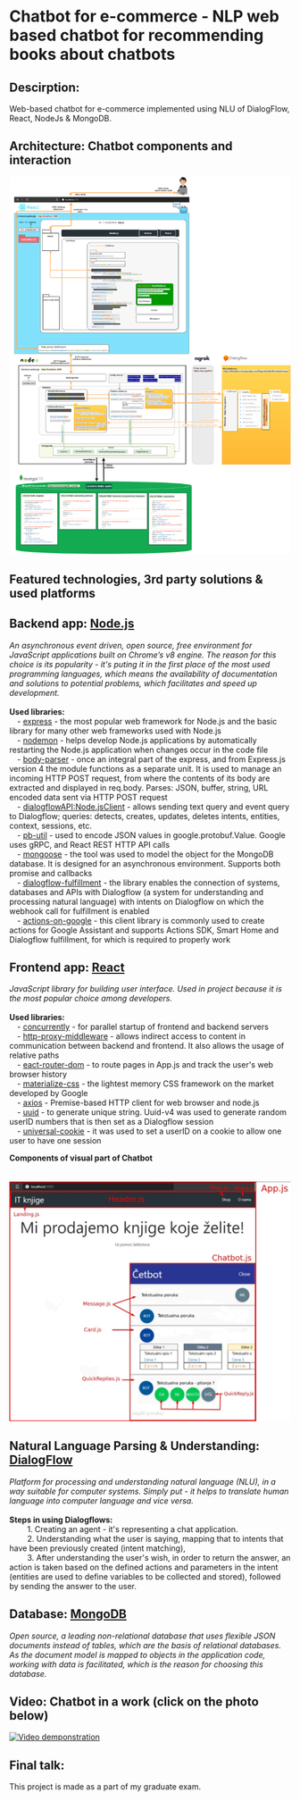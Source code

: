 # Chatbot for e-commerce - NLP web based chatbot for recommending books about chatbots

 ## Descirption:
 Web-based chatbot for e-commerce implemented using NLU of DialogFlow, React, NodeJs & MongoDB.

 ## Architecture: Chatbot components and interaction
 ![one](./Screenshots/Chatbot_components_and_interaction.png)
 

 ## Featured technologies, 3rd party solutions & used platforms
   ## Backend app: [Node.js](https://nodejs.org/) <br/>
*An asynchronous event driven, open source, free environment for JavaScript applications built on Chrome’s v8 engine. The reason for this choice is its popularity - it's puting it in the first place of the most used programming languages, which means the availability of documentation and solutions to potential problems, which facilitates and speed up development.*<br/>
<br/> 
        **Used libraries:** <br/>
            &emsp;- [express](https://expressjs.com/) - the most popular web framework for Node.js and the basic library for many other web frameworks used with Node.js <br/>
            &emsp;- [nodemon](https://www.npmjs.com/package/nodemon) - helps develop Node.js applications by automatically restarting the Node.js application when changes occur in the code file <br/>
            &emsp;- [body-parser](https://www.npmjs.com/package/body-parser) - once an integral part of the express, and from Express.js version 4 the module functions as a separate unit. It is used to manage an incoming HTTP POST request, from where the contents of its body are extracted and displayed in req.body. Parses: JSON, buffer, string, URL encoded data sent via HTTP POST request <br/>
            &emsp;- [dialogflowAPI:Node.jsClient](https://googleapis.dev/nodejs/dialogflow/latest/index.html) - allows sending text query and event query to Dialogflow; queries: detects, creates, updates, deletes intents, entities, context, sessions, etc. <br/>
            &emsp;- [pb-util](https://www.npmjs.com/package/pb-util) - used to encode JSON values ​​in google.protobuf.Value. Google uses gRPC, and React REST HTTP API calls <br/>
            &emsp;- [mongoose](https://www.npmjs.com/package/mongoose) - the tool was used to model the object for the MongoDB database. It is designed for an asynchronous environment. Supports both promise and callbacks <br/>
            &emsp;- [dialogflow-fulfillment](https://www.npmjs.com/package/dialogflow-fulfillment) - the library enables the connection of systems, databases and APIs with Dialogflow (a system for understanding and processing natural language) with intents on Dialogflow on which the webhook call for fulfillment is enabled <br/>
            &emsp;- [actions-on-google](https://www.npmjs.com/package/actions-on-google) - this client library is commonly used to create actions for Google Assistant and supports Actions SDK, Smart Home and Dialogflow fulfillment, for which is required to properly work <br/>
 
   ## Frontend app: [React](https://reactjs.org/)
   *JavaScript library for building user interface. Used in project because it is the most popular choice among developers.* <br/>
   <br/>
        **Used libraries:** <br/>
            &emsp;- [concurrently](https://www.npmjs.com/package/concurrently) - for parallel startup of frontend and backend servers <br/>
            &emsp;- [http-proxy-middleware](https://www.npmjs.com/package/http-proxy-middleware) - allows indirect access to content in communication between backend and frontend. It also allows the usage of relative paths <br/>
            &emsp;- [eact-router-dom](https://www.npmjs.com/package/react-router-dom) - to route pages in App.js and track the user's web browser history <br/>
            &emsp;- [materialize-css](https://www.npmjs.com/package/materialize-css) - the lightest memory CSS framework on the market developed by Google <br/>
            &emsp;- [axios](https://github.com/axios/axios) - Premise-based HTTP client for web browser and node.js <br/>
            &emsp;- [uuid](https://www.npmjs.com/package/uuid) - to generate unique string. Uuid-v4 was used to generate random userID numbers that is then set as a Dialogflow session <br/>
            &emsp;- [universal-cookie](https://www.npmjs.com/package/cookie-universal) - it was used to set a userID on a cookie to allow one user to have one session <br/>

   **Components of visual part of Chatbot**  <br/>
   <br/>
&emsp;&emsp; <img src="./Screenshots/Components_of_visual_part_of_chatbot.jpg" width="600" alt="Components_of_visual_part_of_chatbot">

   ## Natural Language Parsing & Understanding: [DialogFlow](https://dialogflow.cloud.google.com/) <br/>
*Platform for processing and understanding natural language (NLU), in a way suitable for computer systems. Simply put - it helps to translate human language into computer language and vice versa.* <br/>
   <br/>
        **Steps in using Dialogflows:** <br/>
           &emsp; &emsp;1. Creating an agent - it's representing a chat application. <br/>
           &emsp; &emsp;2. Understanding what the user is saying, mapping that to intents that have been previously created (intent matching), <br/>
           &emsp; &emsp;3. After understanding the user's wish, in order to return the answer, an action is taken based on the defined actions and parameters in the intent (entities are used to define variables to be collected and stored), followed by sending the answer to the user. <br/>

   ## Database: [MongoDB](https://www.mongodb.com/) <br/>
*Open source, a leading non-relational database that uses flexible JSON documents instead of tables, which are the basis of relational databases. As the document model is mapped to objects in the application code, working with data is facilitated, which is the reason for choosing this database.* <br/>


 ## Video: Chatbot in a work (click on the photo below)
 [![Video demponstration](https://i9.ytimg.com/vi/41er2DovjmQ/mq1.jpg?sqp=CMzc__0F&rs=AOn4CLDynuQagJiyCmo2qOCR8-mXXpVEew)](https://www.youtube.com/watch?v=41er2DovjmQ)


 ## Final talk:
 This project is made as a part of my graduate exam.
